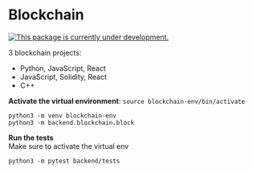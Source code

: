 # Blockchain

[![This package is currently under development.](https://img.shields.io/badge/under-development-orange.svg)](https://github.com/sdhutchins/flask-demo)


3 blockchain projects: 
<ul>
  <li>Python, JavaScript, React
  <li>JavaScript, Solidity, React
  <li>C++
</ul>


**Activate the virtual environment**:
```source blockchain-env/bin/activate```


````python3 -m venv blockchain-env```` </br>
````python3 -m backend.blockchain.block```` </br>


**Run the tests**</br>
Make sure to activate the virtual env

```python3 -m pytest backend/tests``` 
